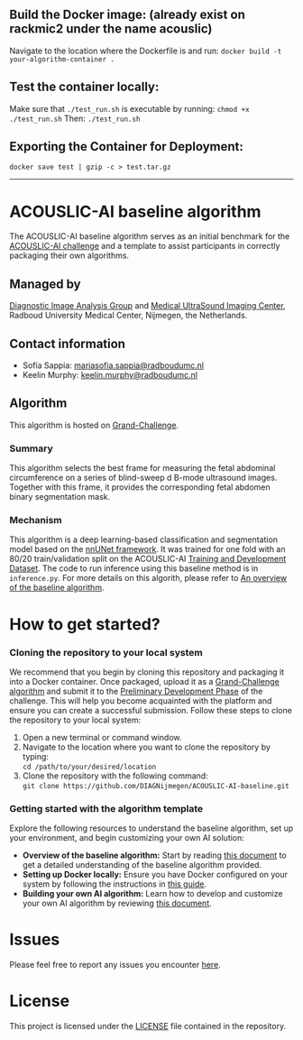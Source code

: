 ## Build the Docker image: (already exist on rackmic2 under the name acouslic)
Navigate to the location where the Dockerfile is and run:
`docker build -t your-algorithm-container .`

## Test the container locally:
Make sure that `./test_run.sh` is executable by running:
`chmod +x ./test_run.sh` 
Then:
`./test_run.sh`

## Exporting the Container for Deployment:
`docker save test | gzip -c > test.tar.gz`

_______________________________________________________________________________
# ACOUSLIC-AI baseline algorithm
The ACOUSLIC-AI baseline algorithm serves as an initial benchmark for the [ACOUSLIC-AI challenge](https://acouslic-ai.grand-challenge.org/) and a template to assist participants in correctly packaging their own algorithms.

## Managed by
[Diagnostic Image Analysis Group](https://diagnijmegen.nl/) and [Medical UltraSound Imaging Center](https://music.radboudimaging.nl/), Radboud University Medical Center, Nijmegen, the Netherlands.

## Contact information 
- Sofía Sappia: mariasofia.sappia@radboudumc.nl
- Keelin Murphy: keelin.murphy@radboudumc.nl

## Algorithm
This algorithm is hosted on [Grand-Challenge](https://grand-challenge.org/algorithms/acouslic-ai-baseline).

### Summary
This algorithm selects the best frame for measuring the fetal abdominal circumference on a series of blind-sweep d B-mode ultrasound images. Together with this frame, it provides the corresponding fetal abdomen binary segmentation mask. 

### Mechanism
This algorithm is a deep learning-based classification and segmentation model based on the [nnUNet framework](https://github.com/MIC-DKFZ/nnUNet). It was trained for one fold with an 80/20 train/validation split on the ACOUSLIC-AI [Training and Development Dataset](https://doi.org/10.5281/zenodo.11005384). The code to run inference using this baseline method is in `inference.py`. For more details on this algorith, please refer to [An overview of the baseline algorithm](documentation/overview-baseline-algorithm.md).

# How to get started?
### Cloning the repository to your local system
We recommend that you begin by cloning this repository and packaging it into a Docker container. Once packaged, upload it as a [Grand-Challenge algorithm](https://grand-challenge.org/algorithms/) and submit it to the [Preliminary Development Phase](https://acouslic-ai.grand-challenge.org/evaluation/preliminary-development-phase/submissions/create/) of the challenge. This will help you become acquainted with the platform and ensure you can create a successful submission. Follow these steps to clone the repository to your local system:
1. Open a new terminal or command window.
2. Navigate to the location where you want to clone the repository by typing: \
    ```cd /path/to/your/desired/location```
3. Clone the repository with the following command: \
    ```git clone https://github.com/DIAGNijmegen/ACOUSLIC-AI-baseline.git ```
### Getting started with the algorithm template
Explore the following resources to understand the baseline algorithm, set up your environment, and begin customizing your own AI solution:
- **Overview of the baseline algorithm:** Start by reading [this document](documentation/overview-baseline-algorithm.md) to get a detailed understanding of the baseline algorithm provided.
- **Setting up Docker locally:** Ensure you have Docker configured on your system by following the instructions in [this guide](documentation/setting_up_docker.md).
- **Building your own AI algorithm:** Learn how to develop and customize your own AI algorithm by reviewing [this document](documentation/building-your-own-ai-algorithm.md).

# Issues
Please feel free to report any issues you encounter [here](https://github.com/DIAGNijmegen/ACOUSLIC-AI-baseline/issues). 

# License
This project is licensed under the [LICENSE](LICENSE) file contained in the repository.

